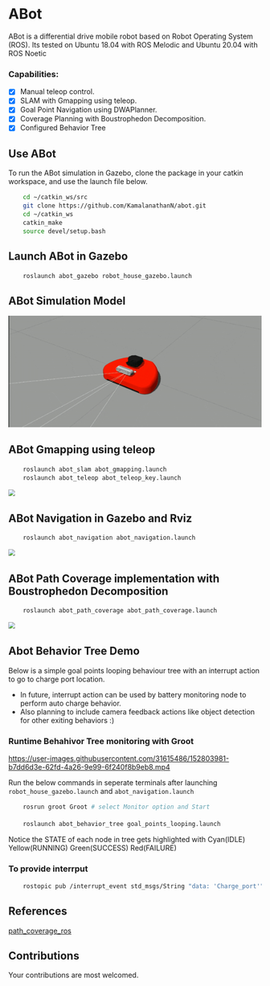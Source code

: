 # ABot

ABot is a differential drive mobile robot based on Robot Operating System (ROS). Its tested on Ubuntu 18.04 with ROS Melodic and Ubuntu 20.04 with ROS Noetic

### Capabilities:

- [x] Manual teleop control.
- [x] SLAM with Gmapping using teleop.
- [x] Goal Point Navigation using DWAPlanner.
- [x] Coverage Planning with Boustrophedon Decomposition.
- [x] Configured Behavior Tree 

## Use ABot

To run the ABot simulation in Gazebo, clone the package in your catkin workspace, and use the launch file below.

```bash
    cd ~/catkin_ws/src
    git clone https://github.com/KamalanathanN/abot.git
    cd ~/catkin_ws
    catkin_make
    source devel/setup.bash
```

## Launch ABot in Gazebo

```bash
    roslaunch abot_gazebo robot_house_gazebo.launch
```

## ABot Simulation Model 

<img src="data/abot_model_depth.gif" style="zoom:130%;" />

## ABot Gmapping using teleop

```bash
    roslaunch abot_slam abot_gmapping.launch
    roslaunch abot_teleop abot_teleop_key.launch
```
<img src="data/abot_gmapping_house_32x_speed_cropped.gif" style="zoom:80%;" />

## ABot Navigation in Gazebo and Rviz

```bash
    roslaunch abot_navigation abot_navigation.launch
```
<img src="data/abot_goal_nav.gif" style="zoom:80%;" />

## ABot Path Coverage implementation with Boustrophedon Decomposition

```bash
    roslaunch abot_path_coverage abot_path_coverage.launch
```
<img src="data/abot_path_coverage_8x_speed_cropped.gif" style="zoom:80%;" />

## Abot Behavior Tree Demo

Below is a simple goal points looping behaviour tree with an interrupt action to go to charge port location.

- In future, interrupt action can be used by battery monitoring node to perform auto charge behavior.
- Also planning to include camera feedback actions like object detection for other exiting behaviors :)

### Runtime Behahivor Tree monitoring with Groot

https://user-images.githubusercontent.com/31615486/152803981-b7dd6d3e-62fd-4a26-9e99-6f240f8b9eb8.mp4

Run the below commands in seperate terminals after launching ```robot_house_gazebo.launch``` and ```abot_navigation.launch``` 
```bash
    rosrun groot Groot # select Monitor option and Start

    roslaunch abot_behavior_tree goal_points_looping.launch
```
Notice the STATE of each node in tree gets highlighted with Cyan(IDLE) Yellow(RUNNING) Green(SUCCESS) Red(FAILURE)

### To provide interrput 

```bash
    rostopic pub /interrupt_event std_msgs/String "data: 'Charge_port'"
```

## References

[path_coverage_ros](https://gitlab.com/Humpelstilzchen/path_coverage_ros/)

## Contributions

Your contributions are most welcomed.
